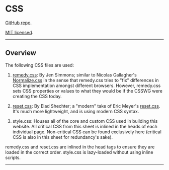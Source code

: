 # CSS

[GitHub repo](https://github.com/paultran47/paultran47.github.io).

[MIT licensed](https://github.com/paultran47/paultran47.github.io/blob/master/LICENCE.md).

---

## Overview

The following CSS files are used:

1. [remedy.css](https://github.com/jensimmons/cssremedy): By Jen Simmons;
similar to Nicolas Gallagher's [Normalize.css](https://necolas.github.io/normalize.css/)
in the sense that remedy.css tries to "fix" differences in CSS implementation
amongst different browsers. However, remedy.css sets CSS properties or values to
what they would be if the CSSWG were creating the CSS today.

2. [reset.css](https://elad2412.github.io/the-new-css-reset/): By Elad Shechter;
a "modern" take of Eric Meyer's [reset.css](https://meyerweb.com/eric/tools/css/reset/).
It's much more lightweight, and is using modern CSS syntax.

3. style.css: Houses all of the core and custom CSS used in building this
website. All critical CSS from this sheet is inlined in the heads of each
individual page. Non-critical CSS can be found exclusively here (critical CSS is
also in this sheet for redundancy's sake).

remedy.css and reset.css are inlined in the head tags to ensure they are loaded
in the correct order. style.css is lazy-loaded without using inline scripts.

---

